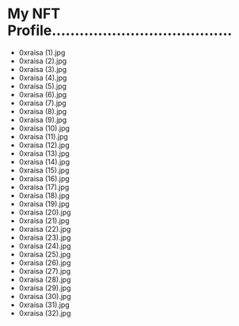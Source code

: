 # My NFT Profile.......................................
- 0xraisa (1).jpg
- 0xraisa (2).jpg
- 0xraisa (3).jpg
- 0xraisa (4).jpg
- 0xraisa (5).jpg
- 0xraisa (6).jpg
- 0xraisa (7).jpg
- 0xraisa (8).jpg
- 0xraisa (9).jpg
- 0xraisa (10).jpg
- 0xraisa (11).jpg
- 0xraisa (12).jpg
- 0xraisa (13).jpg
- 0xraisa (14).jpg
- 0xraisa (15).jpg
- 0xraisa (16).jpg
- 0xraisa (17).jpg
- 0xraisa (18).jpg
- 0xraisa (19).jpg
- 0xraisa (20).jpg
- 0xraisa (21).jpg
- 0xraisa (22).jpg
- 0xraisa (23).jpg
- 0xraisa (24).jpg
- 0xraisa (25).jpg
- 0xraisa (26).jpg
- 0xraisa (27).jpg
- 0xraisa (28).jpg
- 0xraisa (29).jpg
- 0xraisa (30).jpg
- 0xraisa (31).jpg
- 0xraisa (32).jpg
